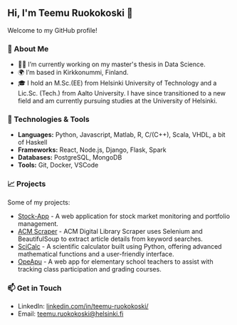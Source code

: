 ## Hi, I'm Teemu Ruokokoski 👋

Welcome to my GitHub profile!

### 🌱 About Me
- 👨‍💻 I’m currently working on my master's thesis in Data Science.
- 🌍 I’m based in Kirkkonummi, Finland.
- 🎓 I hold an M.Sc.(EE) from Helsinki University of Technology and a Lic.Sc. (Tech.) from Aalto University. I have since transitioned to a new field and am currently pursuing studies at the University of Helsinki.

### 🔧 Technologies & Tools
- **Languages:** Python, Javascript, Matlab, R, C/(C++), Scala, VHDL, a bit of Haskell
- **Frameworks:** React, Node.js, Django, Flask, Spark
- **Databases:** PostgreSQL, MongoDB
- **Tools:** Git, Docker, VSCode

### 📈 Projects
Some of my projects:
- [Stock-App](https://github.com/ruokokoski/stock-app) - A web application for stock market monitoring and portfolio management.
- [ACM Scraper](https://github.com/ruokokoski/acm-webscraper) - ACM Digital Library Scraper uses Selenium and BeautifulSoup to extract article details from keyword searches.
- [SciCalc](https://github.com/ruokokoski/ot-harjoitustyo) - A scientific calculator built using Python, offering advanced mathematical functions and a user-friendly interface.
- [OpeApu](https://github.com/ruokokoski/opeapu) - A web app for elementary school teachers to assist with tracking class participation and grading courses.

### 📫 Get in Touch
- LinkedIn: [linkedin.com/in/teemu-ruokokoski/](https://www.linkedin.com/in/teemu-ruokokoski/)
- Email: teemu.ruokokoski@helsinki.fi

<!--
**ruokokoski/ruokokoski** is a ✨ _special_ ✨ repository because its `README.md` (this file) appears on your GitHub profile.

Here are some ideas to get you started:

- 🔭 I’m currently working on ...
- 🌱 I’m currently learning ...
- 👯 I’m looking to collaborate on ...
- 🤔 I’m looking for help with ...
- 💬 Ask me about ...
- 📫 How to reach me: ...
- 😄 Pronouns: ...
- ⚡ Fun fact: ...
-->
